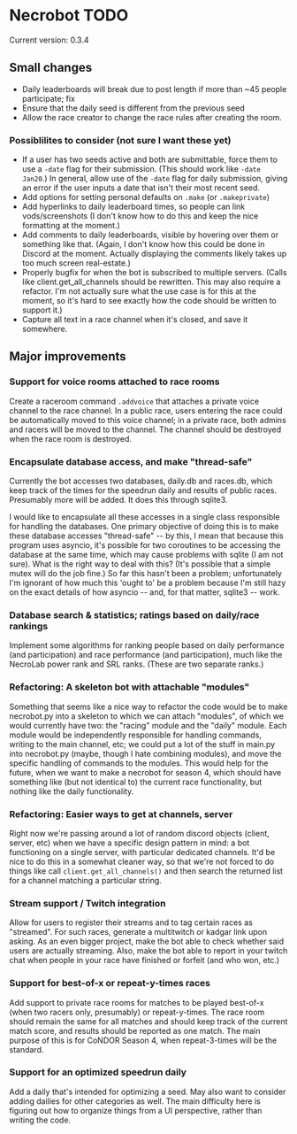 # Necrobot TODO

Current version: 0.3.4

## Small changes

- Daily leaderboards will break due to post length if more than ~45 people participate; fix
- Ensure that the daily seed is different from the previous seed
- Allow the race creator to change the race rules after creating the room. 

### Possiblilites to consider (not sure I want these yet)

- If a user has two seeds active and both are submittable, force them to use a `-date` flag for their
submission. (This should work like `-date Jan20`.) In general, allow use of the `-date` flag for daily submission, giving an error if the user inputs a date that isn't their most recent seed.
- Add options for setting personal defaults on `.make` (or `.makeprivate`)
- Add hyperlinks to daily leaderboard times, so people can link vods/screenshots (I don't know
how to do this and keep the nice formatting at the moment.)
- Add comments to daily leaderboards, visible by hovering over them or something like that. (Again,
I don't know how this could be done in Discord at the moment. Actually displaying the comments likely
takes up too much screen real-estate.)
- Properly bugfix for when the bot is subscribed to multiple servers. (Calls like client.get_all_channels
should be rewritten. This may also require a refactor. I'm not actually sure what the use case is for this
at the moment, so it's hard to see exactly how the code should be written to support it.)
- Capture all text in a race channel when it's closed, and save it somewhere.

## Major improvements

### Support for voice rooms attached to race rooms

Create a raceroom command `.addvoice` that attaches a private voice channel to the race channel. 
In a public race, users entering the race could be automatically moved to this voice channel; 
in a private race, both admins and racers will be moved to the channel. The channel
should be destroyed when the race room is destroyed.

### Encapsulate database access, and make "thread-safe"

Currently the bot accesses two databases, daily.db and races.db, which keep track of
the times for the speedrun daily and results of public races. Presumably more will be
added. It does this through sqlite3.

I would like to encapsulate all these accesses in a single class responsible for handling
the databases. One primary objective of doing this is to make these database accesses
"thread-safe" -- by this, I mean that because this program uses asyncio, it's possible
for two coroutines to be accessing the database at the same time, which may cause
problems with sqlite (I am not sure). What is the right way to deal with this? (It's possible
that a simple mutex will do the job fine.) So far this hasn't been a problem; unfortunately I'm ignorant
of how much this 'ought to' be a problem because I'm still hazy on the exact details of how asyncio -- and,
for that matter, sqlite3 -- work.

### Database search & statistics; ratings based on daily/race rankings

Implement some algorithms for ranking people based on daily performance (and participation) and race performance (and participation), much like the NecroLab power rank and SRL ranks. (These are two separate ranks.) 

### Refactoring: A skeleton bot with attachable "modules"

Something that seems like a nice way to refactor the code would be to make necrobot.py into a skeleton to which we can attach "modules", of which we would currently have two: the "racing" module and the "daily" module. Each module would be independently responsible for handling commands, writing to the main channel, etc; we could put a lot of the stuff in main.py into necrobot.py (maybe, though I hate combining modules), and move the specific handling of commands to the modules. This would help for the future, when we want to make a necrobot for season 4, which should have something like (but not identical to) the current race functionality, but nothing like the daily functionality.

### Refactoring: Easier ways to get at channels, server

Right now we're passing around a lot of random discord objects (client, server, etc) when we have a specific design pattern in mind: a bot functioning on a single server, with particular dedicated channels. It'd be nice to do this in a somewhat cleaner way, so that we're not forced to do things like call `client.get_all_channels()` and then search the returned list for a channel matching a particular string.

### Stream support / Twitch integration

Allow for users to register their streams and to tag certain races as "streamed". For such races,
generate a multitwitch or kadgar link upon asking. As an even bigger project, make the bot able to
check whether said users are actually streaming. Also, make the bot able to report in your twitch chat
when people in your race have finished or forfeit (and who won, etc.)

### Support for best-of-x or repeat-y-times races

Add support to private race rooms for matches to be played best-of-x (when two racers only, presumably)
or repeat-y-times. The race room should remain the same for all matches and should keep track of the
current match score, and results should be reported as one match. The main purpose of this is for CoNDOR Season 4, when repeat-3-times will be the standard.

### Support for an optimized speedrun daily

Add a daily that's intended for optimizing a seed. May also want to consider adding dailies for other
categories as well. The main difficulty here is figuring out how to organize things from a UI
perspective, rather than writing the code.